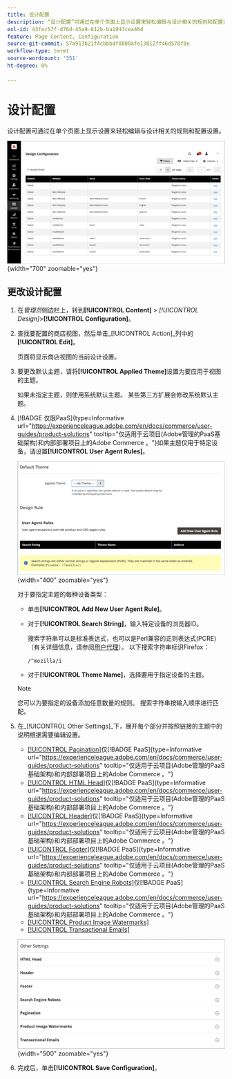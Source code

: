 ```yaml
---
title: 设计配置
description: “设计配置”可通过在单个页面上显示设置来轻松编辑与设计相关的规则和配置设置。
exl-id: 43fec57f-d76d-45a9-812b-ba1947cea46d
feature: Page Content, Configuration
source-git-commit: 57a913b21f4cbbb4f0800afe13012ff46d578f8e
workflow-type: tm+mt
source-wordcount: '351'
ht-degree: 0%

---
```


# 设计配置

设计配置可通过在单个页面上显示设置来轻松编辑与设计相关的规则和配置设置。

![设计配置页](./assets/configuration.png){width="700" zoomable="yes"}

## 更改设计配置

1. 在&#x200B;_管理员_&#x200B;侧边栏上，转到&#x200B;**[!UICONTROL Content]** > _[!UICONTROL Design]_>**[!UICONTROL Configuration]**。

1. 查找要配置的商店视图，然后单击&#x200B;_[!UICONTROL Action]_列中的&#x200B;**[!UICONTROL Edit]**。

   页面将显示商店视图的当前设计设置。

1. 要更改默认主题，请将&#x200B;**[!UICONTROL Applied Theme]**&#x200B;设置为要应用于视图的主题。

   如果未指定主题，则使用系统默认主题。 某些第三方扩展会修改系统默认主题。

1. [!BADGE 仅限PaaS]{type=Informative url="https://experienceleague.adobe.com/en/docs/commerce/user-guides/product-solutions" tooltip="仅适用于云项目(Adobe管理的PaaS基础架构)和内部部署项目上的Adobe Commerce 。"}如果主题仅用于特定设备，请设置&#x200B;**[!UICONTROL User Agent Rules]**。

   ![用户代理规则](./assets/configuration-user-agent-rules.png){width="400" zoomable="yes"}

   对于要指定主题的每种设备类型：

   - 单击&#x200B;**[!UICONTROL Add New User Agent Rule]**。

   - 对于&#x200B;**[!UICONTROL Search String]**，输入特定设备的浏览器ID。

     搜索字符串可以是标准表达式，也可以是Perl兼容的正则表达式(PCRE)（有关详细信息，请参阅[用户代理](https://en.wikipedia.org/wiki/User_agent)）。 以下搜索字符串标识Firefox：

         /^mozilla/i
     
   - 对于&#x200B;**[!UICONTROL Theme Name]**，选择要用于指定设备的主题。

   >[!NOTE]
   >
   >您可以为要指定的设备添加任意数量的规则。 搜索字符串按输入顺序进行匹配。

1. 在&#x200B;_[!UICONTROL Other Settings]_下，展开每个部分并按照链接的主题中的说明根据需要编辑设置。

   - [[!UICONTROL Pagination]](../catalog/navigation-product-listings.md#pagination-controls)仅[!BADGE PaaS]{type=Informative url="https://experienceleague.adobe.com/en/docs/commerce/user-guides/product-solutions" tooltip="仅适用于云项目(Adobe管理的PaaS基础架构)和内部部署项目上的Adobe Commerce 。"}
   - [[!UICONTROL HTML Head]](page-setup.md#html-head)仅[!BADGE PaaS]{type=Informative url="https://experienceleague.adobe.com/en/docs/commerce/user-guides/product-solutions" tooltip="仅适用于云项目(Adobe管理的PaaS基础架构)和内部部署项目上的Adobe Commerce 。"}
   - [[!UICONTROL Header]](page-setup.md#header)仅[!BADGE PaaS]{type=Informative url="https://experienceleague.adobe.com/en/docs/commerce/user-guides/product-solutions" tooltip="仅适用于云项目(Adobe管理的PaaS基础架构)和内部部署项目上的Adobe Commerce 。"}
   - [[!UICONTROL Footer]](page-setup.md#footer)仅[!BADGE PaaS]{type=Informative url="https://experienceleague.adobe.com/en/docs/commerce/user-guides/product-solutions" tooltip="仅适用于云项目(Adobe管理的PaaS基础架构)和内部部署项目上的Adobe Commerce 。"}
   - [[!UICONTROL Search Engine Robots]](../merchandising-promotions/seo-overview.md#search-engine-robots)仅[!BADGE PaaS]{type=Informative url="https://experienceleague.adobe.com/en/docs/commerce/user-guides/product-solutions" tooltip="仅适用于云项目(Adobe管理的PaaS基础架构)和内部部署项目上的Adobe Commerce 。"}
   - [[!UICONTROL Product Image Watermarks]](../catalog/product-image.md#watermarks)
   - [[!UICONTROL Transactional Emails]](../systems/email-templates.md#configure-email-templates)

   ![影响设计的其他设置](./assets/configuration-other-settings.png){width="500" zoomable="yes"}

1. 完成后，单击&#x200B;**[!UICONTROL Save Configuration]**。
